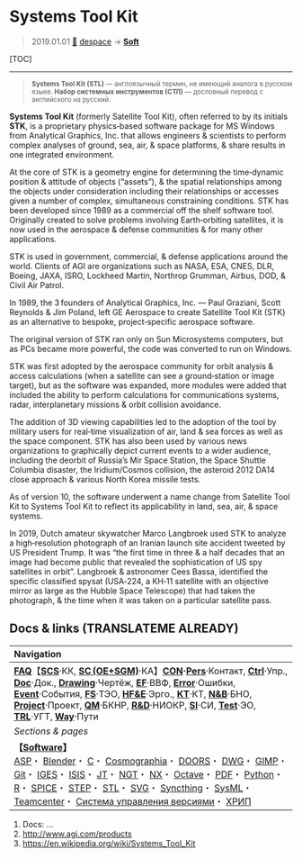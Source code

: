 # Systems Tool Kit
> 2019.01.01 [🚀](../index/index.md) [despace](index.md) → **[Soft](soft.md)**

[TOC]

---

> <small>**Systems Tool Kit (STL)** — англоязычный термин, не имеющий аналога в русском языке. **Набор системных инструментов (СТЛ)** — дословный перевод с английского на русский.</small>

**Systems Tool Kit** (formerly Satellite Tool Kit), often referred to by its initials **STK**, is a proprietary physics‑based software package for MS Windows from Analytical Graphics, Inc. that allows engineers & scientists to perform complex analyses of ground, sea, air, & space platforms, & share results in one integrated environment.

At the core of STK is a geometry engine for determining the time‑dynamic position & attitude of objects (“assets”), & the spatial relationships among the objects under consideration including their relationships or accesses given a number of complex, simultaneous constraining conditions. STK has been developed since 1989 as a commercial off the shelf software tool. Originally created to solve problems involving Earth‑orbiting satellites, it is now used in the aerospace & defense communities & for many other applications.

STK is used in government, commercial, & defense applications around the world. Clients of AGI are organizations such as NASA, ESA, CNES, DLR, Boeing, JAXA, ISRO, Lockheed Martin, Northrop Grumman, Airbus, DOD, & Civil Air Patrol.

In 1989, the 3 founders of Analytical Graphics, Inc. — Paul Graziani, Scott Reynolds & Jim Poland, left GE Aerospace to create Satellite Tool Kit (STK) as an alternative to bespoke, project‑specific aerospace software.

The original version of STK ran only on Sun Microsystems computers, but as PCs became more powerful, the code was converted to run on Windows.

STK was first adopted by the aerospace community for orbit analysis & access calculations (when a satellite can see a ground‑station or image target), but as the software was expanded, more modules were added that included the ability to perform calculations for communications systems, radar, interplanetary missions & orbit collision avoidance.

The addition of 3D viewing capabilities led to the adoption of the tool by military users for real‑time visualization of air, land & sea forces as well as the space component. STK has also been used by various news organizations to graphically depict current events to a wider audience, including the deorbit of Russia’s Mir Space Station, the Space Shuttle Columbia disaster, the Iridium/Cosmos collision, the asteroid 2012 DA14 close approach & various North Korea missile tests.

As of version 10, the software underwent a name change from Satellite Tool Kit to Systems Tool Kit to reflect its applicability in land, sea, air, & space systems.

In 2019, Dutch amateur skywatcher Marco Langbroek used STK to analyze a high‑resolution photograph of an Iranian launch site accident tweeted by US President Trump. It was “the first time in three & a half decades that an image had become public that revealed the sophistication of US spy satellites in orbit”. Langbroek & astronomer Cees Bassa, identified the specific classified spysat (USA‑224, a KH‑11 satellite with an objective mirror as large as the Hubble Space Telescope) that had taken the photograph, & the time when it was taken on a particular satellite pass.



## Docs & links (TRANSLATEME ALREADY)
|Navigation|
|:-|
|**[FAQ](faq.md)**【**[SCS](scs.md)**·КК, **[SC (OE+SGM)](sc.md)**·КА】**[CON](contact.md)·[Pers](person.md)**·Контакт, **[Ctrl](control.md)**·Упр., **[Doc](doc.md)**·Док., **[Drawing](drawing.md)**·Чертёж, **[EF](ef.md)**·ВВФ, **[Error](error.md)**·Ошибки, **[Event](event.md)**·События, **[FS](fs.md)**·ТЭО, **[HF&E](hfe.md)**·Эрго., **[KT](kt.md)**·КТ, **[N&B](nnb.md)**·БНО, **[Project](project.md)**·Проект, **[QM](qm.md)**·БКНР, **[R&D](rnd.md)**·НИОКР, **[SI](si.md)**·СИ, **[Test](test.md)**·ЭО, **[TRL](trl.md)**·УГТ, **[Way](way.md)**·Пути|
|*Sections & pages*|
|**【[Software](soft.md)】**<br> [ASP](asp.md)・ [Blender](blender.md)・ [C](c.md)・ [Cosmographia](cosmographia.md)・ [DOORS](doors.md)・ [DWG](cad_f.md)・ [GIMP](gimp.md)・ [Git](git.md)・ [IGES](cad_f.md)・ [ISIS](isis.md)・ [JT](cad_f.md)・ [NGT](neogeography_toolkit.md)・ [NX](nx.md)・ [Octave](gnu_octave.md)・ [PDF](pdf.md)・ [Python](python.md)・ [R](r.md)・ [SPICE](spice.md)・ [STEP](cad_f.md)・ [STL](stk.md)・ [SVG](cad_f.md)・ [Syncthing](syncthing.md)・ [SysML](sysml.md)・ [Teamcenter](teamcenter.md)・ [Система управления версиями](vcs.md)・ [ХРИП](adra.md)|

   1. Docs: …
   1. <http://www.agi.com/products>
   1. <https://en.wikipedia.org/wiki/Systems_Tool_Kit>
